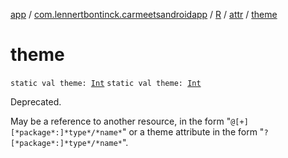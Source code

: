 [app](../../../index.md) / [com.lennertbontinck.carmeetsandroidapp](../../index.md) / [R](../index.md) / [attr](index.md) / [theme](./theme.md)

# theme

`static val theme: `[`Int`](https://kotlinlang.org/api/latest/jvm/stdlib/kotlin/-int/index.html)
`static val theme: `[`Int`](https://kotlinlang.org/api/latest/jvm/stdlib/kotlin/-int/index.html)

Deprecated.

May be a reference to another resource, in the form "`@[+][*package*:]*type*/*name*`" or a theme attribute in the form "`?[*package*:]*type*/*name*`".

